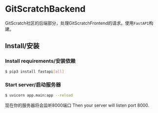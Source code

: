 # GitScratchBackend
GitScratch社区的后端部分，处理GitScratchFrontend的请求。使用`FastAPI`构建。

## Install/安装

### Install requirements/安装依赖
```bash
$ pip3 install fastapi[all]
```
### Start server/启动服务器
```bash
$ uvicorn app.main:app --reload
```

现在你的服务器将会监听8000端口
Then your server will listen port 8000.